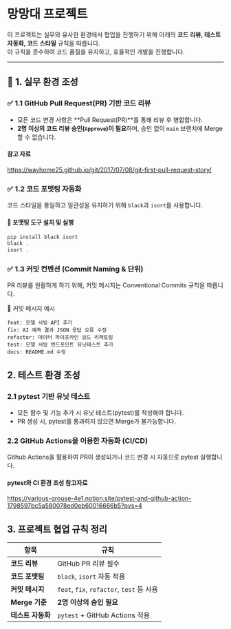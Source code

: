 # 망망대 프로젝트

이 프로젝트는 실무와 유사한 환경에서 협업을 진행하기 위해 아래의 **코드 리뷰, 테스트 자동화, 코드 스타일** 규칙을 따릅니다.  
이 규칙을 준수하여 코드 품질을 유지하고, 효율적인 개발을 진행합니다.  

---

## 📌 1. 실무 환경 조성

### ✅ 1.1 GitHub Pull Request(PR) 기반 코드 리뷰
- 모든 코드 변경 사항은 **Pull Request(PR)**를 통해 리뷰 후 병합합니다.
- **2명 이상의 코드 리뷰 승인(`Approve`)이 필요**하며, 승인 없이 `main` 브랜치에 Merge할 수 없습니다.

#### 참고 자료
https://wayhome25.github.io/git/2017/07/08/git-first-pull-request-story/

### ✅ 1.2 코드 포맷팅 자동화
코드 스타일을 통일하고 일관성을 유지하기 위해 `black`과 `isort`를 사용합니다.

#### 📌 **포맷팅 도구 설치 및 실행**
```bash
pip install black isort
black .
isort .
```

### ✅ 1.3 커밋 컨벤션 (Commit Naming & 단위)

PR 리뷰를 원활하게 하기 위해, 커밋 메시지는 Conventional Commits 규칙을 따릅니다.

📌 커밋 메시지 예시
```plantext
feat: 모델 서빙 API 추가
fix: AI 예측 결과 JSON 응답 오류 수정
refactor: 데이터 파이프라인 코드 리팩토링
test: 모델 서빙 엔드포인트 유닛테스트 추가
docs: README.md 수정
```

## 2. 테스트 환경 조성

### 2.1 pytest 기반 유닛 테스트
- 모든 함수 및 기능 추가 시 유닛 테스트(pytest)를 작성해야 합니다.
- PR 생성 시, pytest를 통과하지 않으면 Merge가 불가능합니다.

### 2.2 GitHub Actions을 이용한 자동화 (CI/CD)

Github Actions을 활용하여 PR이 생성되거나 코드 변경 시 자동으로 pytest 실행합니다.

#### pytest와 CI 환경 조성 참고자료
https://various-grouse-4e1.notion.site/pytest-and-github-action-1798597bc5a580078ed0eb60016666b5?pvs=4

## 3. 프로젝트 협업 규칙 정리
| 항목         | 규칙                           |
|-------------|------------------------------|
| **코드 리뷰** | GitHub PR 리뷰 필수           |
| **코드 포맷팅** | `black`, `isort` 자동 적용   |
| **커밋 메시지** | `feat`, `fix`, `refactor`, `test` 등 사용 |
| **Merge 기준** | **2명 이상의 승인 필요**       |
| **테스트 자동화** | `pytest` + GitHub Actions 적용 |
